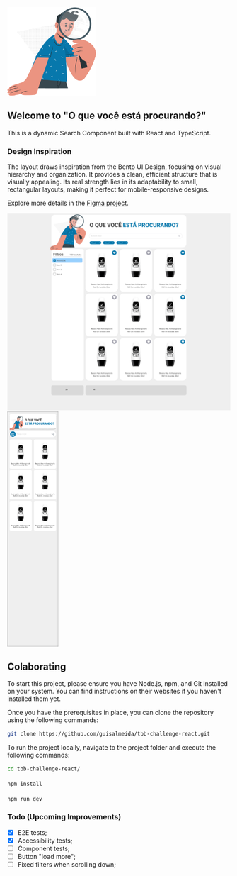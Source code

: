 <div align="left">
  <a href="https://oquevcprocura.netlify.app/" target="_blank">
    <img alt="Logo" src="./public/images/search.svg" width="200" />
  </a>
</div>

## Welcome to "O que você está procurando?"

This is a dynamic Search Component built with React and TypeScript.

### Design Inspiration
The layout draws inspiration from the Bento UI Design, focusing on visual hierarchy and organization. It provides a clean, efficient structure that is visually appealing. Its real strength lies in its adaptability to small, rectangular layouts, making it perfect for mobile-responsive designs.

Explore more details in the [Figma project](https://www.figma.com/file/FkSkyHfMGyH4laPpxs0333/Other-Projects?type=design&node-id=37%3A95&mode=design&t=aN4PU55f7nK6zRuY-1).

<div>
  <img alt="Desktop Preview" src="./public/images/newdesktop.png" width="600" />
  <img alt="Mobile Preview" src="./public/images/mobile1.png" width="115" />
</div>

## Colaborating  
To start this project, please ensure you have Node.js, npm, and Git installed on your system. You can find instructions on their websites if you haven't installed them yet.

Once you have the prerequisites in place, you can clone the repository using the following commands:

```bash
git clone https://github.com/guisalmeida/tbb-challenge-react.git
```

To run the project locally, navigate to the project folder and execute the following commands:

```bash
cd tbb-challenge-react/

npm install

npm run dev
```


### Todo (Upcoming Improvements)

- [x] E2E tests;
- [x] Accessibility tests;
- [ ] Component tests;
- [ ] Button "load more";
- [ ] Fixed filters when scrolling down;
